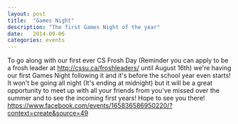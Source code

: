 ```yaml
---
layout: post
title:  "Games Night"
description: "The first Games Night of the year"
date:   2014-09-06
categories: events
---
```


To go along with our first ever CS Frosh Day (Reminder you can apply to be a frosh leader at http://cssu.ca/froshleaders/ until August 16th) we're having our first Games Night following it and it's before the school year even starts! It won't be going all night (It's ending at midnight) but it will be a great opportunity to meet up with all your friends from you've missed over the summer and to see the incoming first years! Hope to see you there! https://www.facebook.com/events/165836586950220/?context=create&source=49
